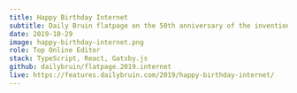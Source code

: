 ```yaml
---
title: Happy Birthday Internet
subtitle: Daily Bruin flatpage on the 50th anniversary of the invention of the Internet
date: 2019-10-29
image: happy-birthday-internet.png
role: Top Online Editor
stack: TypeScript, React, Gatsby.js
github: dailybruin/flatpage.2019.internet
live: https://features.dailybruin.com/2019/happy-birthday-internet/
---
```

